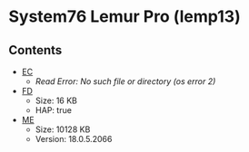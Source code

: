 # System76 Lemur Pro (lemp13)

## Contents

- [EC](./ec.rom)
  - *Read Error: No such file or directory (os error 2)*
- [FD](./fd.rom)
  - Size: 16 KB
  - HAP: true
- [ME](./me.rom)
  - Size: 10128 KB
  - Version: 18.0.5.2066
